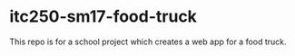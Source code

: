 # itc250-sm17-food-truck
This repo is for a school project which creates a web app for a food truck.
